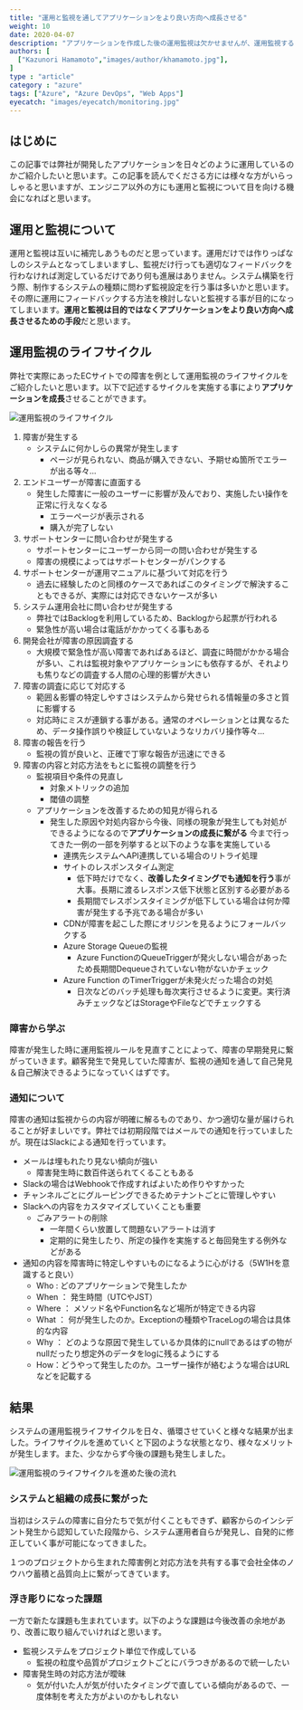 ```yaml
---
title: "運用と監視を通してアプリケーションをより良い方向へ成長させる"
weight: 10
date: 2020-04-07
description: "アプリケーションを作成した後の運用監視は欠かせませんが、運用監視する際のポイントをご紹介します。"
authors: [
  ["Kazunori Hamamoto","images/author/khamamoto.jpg"],
]
type : "article"
category : "azure"
tags: ["Azure", "Azure DevOps", "Web Apps"]
eyecatch: "images/eyecatch/monitoring.jpg"
---
```


## はじめに

この記事では弊社が開発したアプリケーションを日々どのように運用しているのかご紹介したいと思います。この記事を読んでくださる方には様々な方がいらっしゃると思いますが、エンジニア以外の方にも運用と監視について目を向ける機会になればと思います。

## 運用と監視について

運用と監視は互いに補完しあうものだと思っています。運用だけでは作りっぱなしのシステムとなってしまいますし、監視だけ行っても適切なフィードバックを行わなければ測定しているだけであり何も進展はありません。システム構築を行う際、制作するシステムの種類に問わず監視設定を行う事は多いかと思います。その際に運用にフィードバックする方法を検討しないと監視する事が目的になってしまいます。**運用と監視は目的ではなくアプリケーションをより良い方向へ成長させるための手段**だと思います。

## 運用監視のライフサイクル

弊社で実際にあったECサイトでの障害を例として運用監視のライフサイクルをご紹介したいと思います。以下で記述するサイクルを実施する事により**アプリケーションを成長**させることができます。

![運用監視のライフサイクル](../images/monitoring01.png)

1. 障害が発生する
   - システムに何かしらの異常が発生します
     - ページが見られない、商品が購入できない、予期せぬ箇所でエラーが出る等々...
2. エンドユーザーが障害に直面する
   - 発生した障害に一般のユーザーに影響が及んでおり、実施したい操作を正常に行えなくなる
     - エラーページが表示される
     - 購入が完了しない
3. サポートセンターに問い合わせが発生する
   - サポートセンターにユーザーから同一の問い合わせが発生する
   - 障害の規模によってはサポートセンターがパンクする
4. サポートセンターが運用マニュアルに基づいて対応を行う
   - 過去に経験したのと同様のケースであればこのタイミングで解決することもできるが、実際には対応できないケースが多い
5. システム運用会社に問い合わせが発生する
   - 弊社ではBacklogを利用しているため、Backlogから起票が行われる
   - 緊急性が高い場合は電話がかかってくる事もある
6. 開発会社が障害の原因調査する
   - 大規模で緊急性が高い障害であればあるほど、調査に時間がかかる場合が多い、これは監視対象やアプリケーションにも依存するが、それよりも焦りなどの調査する人間の心理的影響が大きい
7. 障害の調査に応じて対応する
   - 範囲＆影響の特定しやすさはシステムから発せられる情報量の多さと質に影響する
   - 対応時にミスが連鎖する事がある。通常のオペレーションとは異なるため、データ操作誤りや検証していないようなリカバリ操作等々...
8. 障害の報告を行う
   - 監視の質が良いと、正確で丁寧な報告が迅速にできる
9. 障害の内容と対応方法をもとに監視の調整を行う
   - 監視項目や条件の見直し
     - 対象メトリックの追加
     - 閾値の調整
   - アプリケーションを改善するための知見が得られる
     - 発生した原因や対処内容から今後、同様の現象が発生しても対処ができるようになるので**アプリケーションの成長に繋がる** 今まで行ってきた一例の一部を列挙すると以下のような事を実施している
       - 連携先システムへAPI連携している場合のリトライ処理
       - サイトのレスポンスタイム測定
         - 低下時だけでなく、**改善したタイミングでも通知を行う**事が大事。長期に渡るレスポンス低下状態と区別する必要がある
         - 長期間でレスポンスタイミングが低下している場合は何か障害が発生する予兆である場合が多い
       - CDNが障害を起こした際にオリジンを見るようにフォールバックする
       - Azure Storage Queueの監視
         - Azure FunctionのQueueTriggerが発火しない場合があったため長期間Dequeueされていない物がないかチェック
       - Azure Function のTimerTriggerが未発火だった場合の対処
         - 日次などのバッチ処理も毎次実行させるように変更。実行済みチェックなどはStorageやFileなどでチェックする

### 障害から学ぶ

障害が発生した時に運用監視ルールを見直すことによって、障害の早期発見に繋がっていきます。顧客発生で発見していた障害が、監視の通知を通して自己発見＆自己解決できるようになっていくはずです。

### 通知について

障害の通知は監視からの内容が明確に解るものであり、かつ適切な量が届けられることが好ましいです。弊社では初期段階ではメールでの通知を行っていましたが。現在はSlackによる通知を行っています。

- メールは埋もれたり見ない傾向が強い
  - 障害発生時に数百件送られてくることもある
- Slackの場合はWebhookで作成すればよいため作りやすかった
- チャンネルごとにグルーピングできるためテナントごとに管理しやすい
- Slackへの内容をカスタマイズしていくことも重要
  - ごみアラートの削除
    - 一年間くらい放置して問題ないアラートは消す
    - 定期的に発生したり、所定の操作を実施すると毎回発生する例外などがある
- 通知の内容を障害時に特定しやすいものになるように心がける（5W1Hを意識すると良い）
  - Who : どのアプリケーションで発生したか
  - When ： 発生時間（UTCやJST）
  - Where ： メソッド名やFunction名など場所が特定できる内容
  - What ： 何が発生したのか。Exceptionの種類やTraceLogの場合は具体的な内容
  - Why ： どのような原因で発生しているか具体的にnullであるはずの物がnullだったり想定外のデータをlogに残るようにする
  - How：どうやって発生したのか。ユーザー操作が絡むような場合はURLなどを記載する

## 結果

システムの運用監視ライフサイクルを日々、循環させていくと様々な結果が出ました。ライフサイクルを進めていくと下図のような状態となり、様々なメリットが発生します。また、少なからず今後の課題も発生しました。

![運用監視のライフサイクルを進めた後の流れ](../images/monitoring02.png)

### システムと組織の成長に繋がった

当初はシステムの障害に自分たちで気が付くこともできず、顧客からのインシデント発生から認知していた段階から、システム運用者自らが発見し、自発的に修正していく事が可能になってきました。

１つのプロジェクトから生まれた障害例と対応方法を共有する事で会社全体のノウハウ蓄積と品質向上に繋がってきています。

### 浮き彫りになった課題

一方で新たな課題も生まれています。以下のような課題は今後改善の余地があり、改善に取り組んでいければと思います。

- 監視システムをプロジェクト単位で作成している
  - 監視の粒度や品質がプロジェクトごとにバラつきがあるので統一したい
- 障害発生時の対応方法が曖昧
  - 気が付いた人が気が付いたタイミングで直している傾向があるので、一度体制を考えた方がよいのかもしれない
